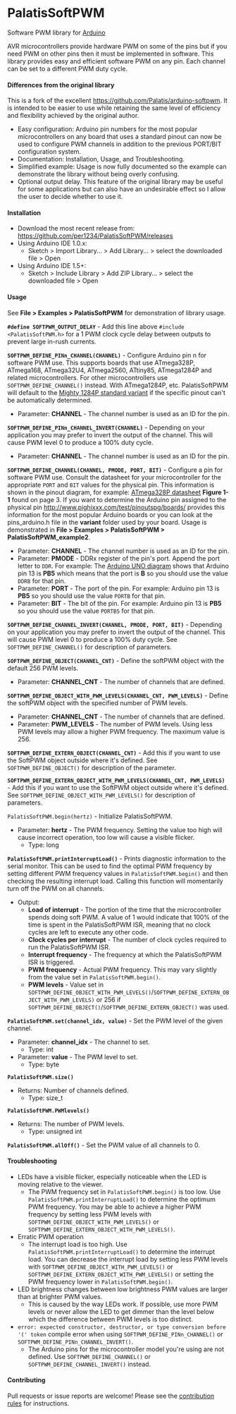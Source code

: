 PalatisSoftPWM
===============

Software PWM library for [Arduino](http://arduino.cc)

AVR microcontrollers provide hardware PWM on some of the pins but if you need PWM on other pins then it must be implemented in software. This library provides easy and efficient software PWM on any pin. Each channel can be set to a different PWM duty cycle.


#### Differences from the original library
This is a fork of the excellent https://github.com/Palatis/arduino-softpwm. It is intended to be easier to use while retaining the same level of efficiency and flexibility achieved by the original author.
- Easy configuration: Arduino pin numbers for the most popular microcontrollers on any board that uses a standard pinout can now be used to configure PWM channels in addition to the previous PORT/BIT configuration system.
- Documentation: Installation, Usage, and Troubleshooting.
- Simplified example: Usage is now fully documented so the example can demonstrate the library without being overly confusing.
- Optional output delay. This feature of the original library may be useful for some applications but can also have an undesirable effect so I allow the user to decide whether to use it.


<a id="installation"></a>
#### Installation
- Download the most recent release from: https://github.com/per1234/PalatisSoftPWM/releases
- Using Arduino IDE 1.0.x:
  - Sketch > Import Library... > Add Library... > select the downloaded file > Open
- Using Arduino IDE 1.5+:
  - Sketch > Include Library > Add ZIP Library... > select the downloaded file > Open


<a id="usage"></a>
#### Usage
See **File > Examples > PalatisSoftPWM** for demonstration of library usage.

**`#define SOFTPWM_OUTPUT_DELAY`** - Add this line above `#include <PalatisSoftPWM.h>` for a 1 PWM clock cycle delay between outputs to prevent large in-rush currents.

**`SOFTPWM_DEFINE_PINn_CHANNEL(CHANNEL)`** - Configure Arduino pin n for software PWM use. This supports boards that use ATmega328P, ATmega168, ATmega32U4, ATmega2560, ATtiny85, ATmega1284P and related microcontrollers. For other microcontrollers use `SOFTPWM_DEFINE_CHANNEL()` instead. With ATmega1284P, etc. PalatisSoftPWM will default to the [Mighty 1284P standard variant](https://github.com/JChristensen/mighty-1284p/blob/v1.6.3/avr/variants/standard/pins_arduino.h) if the specific pinout can't be automatically determined.
- Parameter: **CHANNEL** - The channel number is used as an ID for the pin.

**`SOFTPWM_DEFINE_PINn_CHANNEL_INVERT(CHANNEL)`** - Depending on your application you may prefer to invert the output of the channel. This will cause PWM level 0 to produce a 100% duty cycle.
- Parameter: **CHANNEL** - The channel number is used as an ID for the pin.

**`SOFTPWM_DEFINE_CHANNEL(CHANNEL, PMODE, PORT, BIT)`** - Configure a pin for software PWM use. Consult the datasheet for your microcontroller for the appropriate `PORT` and `BIT` values for the physical pin. This information is shown in the pinout diagram, for example: [ATmega328P datasheet](http://www.atmel.com/Images/Atmel-8271-8-bit-AVR-Microcontroller-ATmega48A-48PA-88A-88PA-168A-168PA-328-328P_datasheet_Summary.pdf) **Figure 1-1** found on page 3. If you want to determine the Arduino pin assigned to the physical pin http://www.pighixxx.com/test/pinoutspg/boards/ provides this information for the most popular Arduino boards or you can look at the pins_arduino.h file in the **variant** folder used by your board. Usage is demonstrated in **File > Examples > PalatisSoftPWM > PalatisSoftPWM_example2**.
- Parameter: **CHANNEL** - The channel number is used as an ID for the pin.
- Parameter: **PMODE** - DDRx register of the pin's port. Append the port letter to `DDR`. For example: The [Arduino UNO diagram](http://www.pighixxx.com/test/portfolio-items/uno/?portfolioID=314) shows that Arduino pin 13 is **PB5** which means that the port is **B** so you should use the value `DDRB` for that pin.
- Parameter: **PORT** - The port of the pin. For example: Arduino pin 13 is **PB5** so you should use the value `PORTB` for that pin.
- Parameter: **BIT** - The bit of the pin. For example: Arduino pin 13 is **PB5** so you should use the value `PORTB5` for that pin.

**`SOFTPWM_DEFINE_CHANNEL_INVERT(CHANNEL, PMODE, PORT, BIT)`** - Depending on your application you may prefer to invert the output of the channel. This will cause PWM level 0 to produce a 100% duty cycle. See `SOFTPWM_DEFINE_CHANNEL()` for description of parameters.

**`SOFTPWM_DEFINE_OBJECT(CHANNEL_CNT)`** - Define the softPWM object with the default 256 PWM levels.
- Parameter: **CHANNEL_CNT** - The number of channels that are defined.

**`SOFTPWM_DEFINE_OBJECT_WITH_PWM_LEVELS(CHANNEL_CNT, PWM_LEVELS)`** - Define the softPWM object with the specified number of PWM levels.
- Parameter: **CHANNEL_CNT** - The number of channels that are defined.
- Parameter: **PWM_LEVELS** - The number of PWM levels. Using less PWM levels may allow a higher PWM frequency. The maximum value is 256.

**`SOFTPWM_DEFINE_EXTERN_OBJECT(CHANNEL_CNT)`** - Add this if you want to use the SoftPWM object outside where it's defined. See `SOFTPWM_DEFINE_OBJECT()` for description of the parameter.

**`SOFTPWM_DEFINE_EXTERN_OBJECT_WITH_PWM_LEVELS(CHANNEL_CNT, PWM_LEVELS)`** - Add this if you want to use the SoftPWM object outside where it's defined. See `SOFTPWM_DEFINE_OBJECT_WITH_PWM_LEVELS()` for description of parameters.

`PalatisSoftPWM.begin(hertz)` - Initialize PalatisSoftPWM.
- Parameter: **hertz** - The PWM frequency. Setting the value too high will cause incorrect operation, too low will cause a visible flicker.
  - Type: long

**`PalatisSoftPWM.printInterruptLoad()`** - Prints diagnostic information to the serial monitor. This can be used to find the optimal PWM frequency by setting different PWM frequency values in `PalatisSoftPWM.begin()` and then checking the resulting interrupt load. Calling this function will momentarily turn off the PWM on all channels.
- Output:
  - **Load of interrupt** - The portion of the time that the microcontroller spends doing soft PWM. A value of 1 would indicate that 100% of the time is spent in the PalatisSoftPWM ISR, meaning that no clock cycles are left to execute any other code.
  - **Clock cycles per interrupt** - The number of clock cycles required to run the PalatisSoftPWM ISR.
  - **Interrupt frequency** - The frequency at which the PalatisSoftPWM ISR is triggered.
  - **PWM frequency** - Actual PWM frequency. This may vary slightly from the value set in `PalatisSoftPWM.begin()`.
  - **PWM levels** - Value set in `SOFTPWM_DEFINE_OBJECT_WITH_PWM_LEVELS()`/`SOFTPWM_DEFINE_EXTERN_OBJECT_WITH_PWM_LEVELS)` or 256 if `SOFTPWM_DEFINE_OBJECT()`/`SOFTPWM_DEFINE_EXTERN_OBJECT()` was used.

**`PalatisSoftPWM.set(channel_idx, value)`** - Set the PWM level of the given channel.
- Parameter: **channel_idx** - The channel to set.
  - Type: int
- Parameter: **value** - The PWM level to set.
  - Type: byte

**`PalatisSoftPWM.size()`**
- Returns: Number of channels defined.
  - Type: size_t

**`PalatisSoftPWM.PWMlevels()`**
- Returns: The number of PWM levels.
  - Type: unsigned int

**`PalatisSoftPWM.allOff()`** - Set the PWM value of all channels to 0.


<a id="troubleshooting"></a>
#### Troubleshooting
- LEDs have a visible flicker, especially noticeable when the LED is moving relative to the viewer.
  - The PWM frequency set in `PalatisSoftPWM.begin()` is too low. Use `PalatisSoftPWM.printInterruptLoad()` to determine the optimum PWM frequency. You may be able to achieve a higher PWM frequency by setting less PWM levels with `SOFTPWM_DEFINE_OBJECT_WITH_PWM_LEVELS()` or `SOFTPWM_DEFINE_EXTERN_OBJECT_WITH_PWM_LEVELS()`.
- Erratic PWM operation
  - The interrupt load is too high. Use `PalatisSoftPWM.printInterruptLoad()` to determine the interrupt load. You can decrease the interrupt load by setting less PWM levels with `SOFTPWM_DEFINE_OBJECT_WITH_PWM_LEVELS()` or `SOFTPWM_DEFINE_EXTERN_OBJECT_WITH_PWM_LEVELS()` or setting the PWM frequency lower in `PalatisSoftPWM.begin()`.
- LED brightness changes between low brightness PWM values are larger than at brighter PWM values.
  - This is caused by the way LEDs work. If possible, use more PWM levels or never allow the LED to get dimmer than the level below which the difference between PWM levels is too distinct.
- `error: expected constructor, destructor, or type conversion before '(' token` compile error  when using `SOFTPWM_DEFINE_PINn_CHANNEL()` or `SOFTPWM_DEFINE_PINn_CHANNEL_INVERT()`.
  - The Arduino pins for the microcontroller model you're using are not defined. Use `SOFTPWM_DEFINE_CHANNEL()` or `SOFTPWM_DEFINE_CHANNEL_INVERT()` instead.


#### Contributing
Pull requests or issue reports are welcome! Please see the [contribution rules](https://github.com/per1234/PalatisSoftPWM/blob/master/CONTRIBUTING.md) for instructions.

